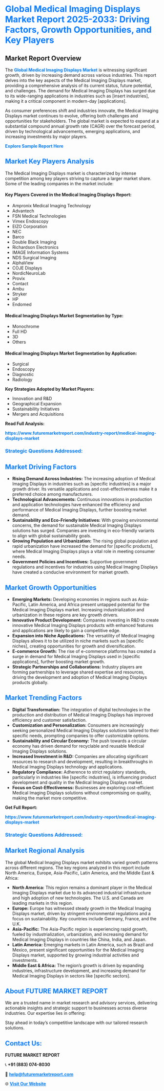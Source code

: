 <h1 style="color: #007BFF;">Global Medical Imaging Displays Market Report 2025-2033: Driving Factors, Growth Opportunities, and Key Players</h1>

<section id="overview">
<h2>Market Report Overview</h2>
<p>The <a href="https://www.futuremarketreport.com/industry-report/medical-imaging-displays-market" style="color: #007BFF; text-decoration: none;"><strong>Global Medical Imaging Displays Market</strong></a> is witnessing significant growth, driven by increasing demand across various industries. This report delves into the key aspects of the Medical Imaging Displays market, providing a comprehensive analysis of its current status, future potential, and challenges. The demand for Medical Imaging Displays has surged due to its wide-ranging applications in industries such as [insert industries], making it a critical component in modern-day [applications].</p>
<p>As consumer preferences shift and industries innovate, the Medical Imaging Displays market continues to evolve, offering both challenges and opportunities for stakeholders. The global market is expected to expand at a substantial compound annual growth rate (CAGR) over the forecast period, driven by technological advancements, emerging applications, and increasing investments by major players.</p>
</section>

<section id="overview">
<p><a href="https://www.futuremarketreport.com/request-sample/reportId=56548" style="color: #007BFF; text-decoration: none;"><strong>Explore Sample Report Here</strong></a></p>
</section>

<section id="key-players">
<h2 style="color: #007BFF;">Market Key Players Analysis</h2>
<p>The Medical Imaging Displays market is characterized by intense competition among key players striving to capture a larger market share. Some of the leading companies in the market include:</p>
<h4>Key Players Covered in the Medical Imaging Displays Report:</h4>
<ul><li>Ampronix Medical Imaging Technology</li><li>Advantech</li><li>FSN Medical Technologies</li><li>Vimex Endoscopy</li><li>EIZO Corporation</li><li>NEC</li><li>Barco</li><li>Double Black Imaging</li><li>Richardson Electronics</li><li>IMAGE Information Systems</li><li>NDS Surgical Imaging</li><li>AlphaView</li><li>COJE Displays</li><li>NordicNeuroLab</li><li>Provix</li><li>Contact</li><li>Ambu</li><li>Stryker</li><li>HP</li><li>Endomed</li></ul>
<h4>Medical Imaging Displays Market Segmentation by Type:</h4>
<ul><li>Monochrome</li><li>Full HD</li><li>3D</li><li>Others</li></ul>

<h4>Medical Imaging Displays Market Segmentation by Application:</h4>
<ul><li>Surgical</li><li>Endoscopy</li><li>Diagnostic</li><li>Radiology</li></ul>
<p><strong>Key Strategies Adopted by Market Players:</strong></p>
<ul>
<li>Innovation and R&D</li>
<li>Geographical Expansion</li>
<li>Sustainability Initiatives</li>
<li>Mergers and Acquisitions</li>
</ul>
</section>

<section>
<p><strong>Read Full Analysis: </strong></p><a href="https://www.futuremarketreport.com/industry-report/medical-imaging-displays-market" style="color: #007BFF; text-decoration: none;"><strong>https://www.futuremarketreport.com/industry-report/medical-imaging-displays-market</strong></a>
<h3 style="color: #007BFF;">Strategic Questions Addressed:</h3>
</section>

<section id="driving-factors">
<h2 style="color: #007BFF;">Market Driving Factors</h2>
<ul>
<li><strong>Rising Demand Across Industries:</strong> The increasing adoption of Medical Imaging Displays in industries such as [specific industries] is a major growth driver. Its versatile applications and cost-effectiveness make it a preferred choice among manufacturers.</li>
<li><strong>Technological Advancements:</strong> Continuous innovations in production and application technologies have enhanced the efficiency and performance of Medical Imaging Displays, further boosting market demand.</li>
<li><strong>Sustainability and Eco-Friendly Initiatives:</strong> With growing environmental concerns, the demand for sustainable Medical Imaging Displays solutions has surged. Companies are investing in eco-friendly variants to align with global sustainability goals.</li>
<li><strong>Growing Population and Urbanization:</strong> The rising global population and rapid urbanization have increased the demand for [specific products], where Medical Imaging Displays plays a vital role in meeting consumer needs.</li>
<li><strong>Government Policies and Incentives:</strong> Supportive government regulations and incentives for industries using Medical Imaging Displays have created a conducive environment for market growth.</li>
</ul>
</section>

<section id="growth-opportunities">
<h2 style="color: #007BFF;">Market Growth Opportunities</h2>
<ul>
<li><strong>Emerging Markets:</strong> Developing economies in regions such as Asia-Pacific, Latin America, and Africa present untapped potential for the Medical Imaging Displays market. Increasing industrialization and urbanization in these regions are key growth drivers.</li>
<li><strong>Innovative Product Development:</strong> Companies investing in R&D to create innovative Medical Imaging Displays products with enhanced features and applications are likely to gain a competitive edge.</li>
<li><strong>Expansion into Niche Applications:</strong> The versatility of Medical Imaging Displays allows it to be utilized in niche markets such as [specific niches], creating opportunities for growth and diversification.</li>
<li><strong>E-commerce Growth:</strong> The rise of e-commerce platforms has created a surge in demand for Medical Imaging Displays used in [specific applications], further boosting market growth.</li>
<li><strong>Strategic Partnerships and Collaborations:</strong> Industry players are forming partnerships to leverage shared expertise and resources, driving the development and adoption of Medical Imaging Displays products globally.</li>
</ul>
</section>

<section id="trending-factors">
<h2 style="color: #007BFF;">Market Trending Factors</h2>
<ul>
<li><strong>Digital Transformation:</strong> The integration of digital technologies in the production and distribution of Medical Imaging Displays has improved efficiency and customer satisfaction.</li>
<li><strong>Customization and Personalization:</strong> Consumers are increasingly seeking personalized Medical Imaging Displays solutions tailored to their specific needs, prompting companies to offer customizable options.</li>
<li><strong>Sustainability and Circular Economy:</strong> The push towards a circular economy has driven demand for recyclable and reusable Medical Imaging Displays solutions.</li>
<li><strong>Increased Investment in R&D:</strong> Companies are allocating significant resources to research and development, resulting in breakthroughs in Medical Imaging Displays technology and applications.</li>
<li><strong>Regulatory Compliance:</strong> Adherence to strict regulatory standards, particularly in industries like [specific industries], is influencing product development and quality in the Medical Imaging Displays market.</li>
<li><strong>Focus on Cost-Effectiveness:</strong> Businesses are exploring cost-efficient Medical Imaging Displays solutions without compromising on quality, making the market more competitive.</li>
</ul>
</section>

<section>
<p><strong>Get Full Report: </strong></p><a href="https://www.futuremarketreport.com/industry-report/medical-imaging-displays-market" style="color: #007BFF; text-decoration: none;"><strong>https://www.futuremarketreport.com/industry-report/medical-imaging-displays-market</strong></a>
<h3 style="color: #007BFF;">Strategic Questions Addressed:</h3>
</section>


<section id="regional-analysis">
<h2 style="color: #007BFF;">Market Regional Analysis</h2>
<p>The global Medical Imaging Displays market exhibits varied growth patterns across different regions. The key regions analyzed in this report include North America, Europe, Asia-Pacific, Latin America, and the Middle East & Africa:</p>
<ul>
<li><strong>North America:</strong> This region remains a dominant player in the Medical Imaging Displays market due to its advanced industrial infrastructure and high adoption of new technologies. The U.S. and Canada are leading markets in this region.</li>
<li><strong>Europe:</strong> Europe has witnessed steady growth in the Medical Imaging Displays market, driven by stringent environmental regulations and a focus on sustainability. Key countries include Germany, France, and the U.K.</li>
<li><strong>Asia-Pacific:</strong> The Asia-Pacific region is experiencing rapid growth, fueled by industrialization, urbanization, and increasing demand for Medical Imaging Displays in countries like China, India, and Japan.</li>
<li><strong>Latin America:</strong> Emerging markets in Latin America, such as Brazil and Mexico, present significant opportunities for the Medical Imaging Displays market, supported by growing industrial activities and investments.</li>
<li><strong>Middle East & Africa:</strong> The region’s growth is driven by expanding industries, infrastructure development, and increasing demand for Medical Imaging Displays in sectors like [specific sectors].</li>
</ul>
</section>

<footer>
<h2 style="color: #007BFF;">About FUTURE MARKET REPORT</h2>
<p>We are a trusted name in market research and advisory services, delivering actionable insights and strategic support to businesses across diverse industries. Our expertise lies in offering:</p>

<p>Stay ahead in today’s competitive landscape with our tailored research solutions.</p>

<h2 style="color: #007BFF;">Contact Us:</h2>
<p><strong>FUTURE MARKET REPORT</strong></p>
<p>📞 <strong>+91 (883) 074-8030</strong></p>
<p>📧 <strong><a href="mailto:help@futuremarketreport.com" style="color: #007BFF;">help@futuremarketreport.com</a></strong></p>
<p>🌐 <strong><a href="https://www.futuremarketreport.com/" style="color: #007BFF;">Visit Our Website</a></strong></p>
</footer>